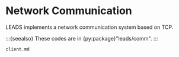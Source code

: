 # Network Communication

LEADS implements a network communication system based on TCP.

:::{seealso}
These codes are in {py:package}"leads/comm".
:::

```{toctree}
client.md
```
